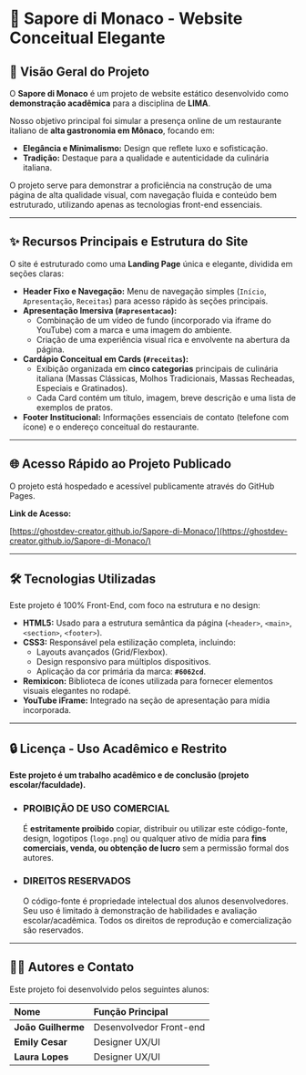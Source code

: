 # 🍝 Sapore di Monaco - Website Conceitual Elegante

## 🌟 Visão Geral do Projeto

O **Sapore di Monaco** é um projeto de website estático desenvolvido como **demonstração acadêmica** para a disciplina de **LIMA**.

Nosso objetivo principal foi simular a presença online de um restaurante italiano de **alta gastronomia em Mônaco**, focando em:
* **Elegância e Minimalismo:** Design que reflete luxo e sofisticação.
* **Tradição:** Destaque para a qualidade e autenticidade da culinária italiana.

O projeto serve para demonstrar a proficiência na construção de uma página de alta qualidade visual, com navegação fluida e conteúdo bem estruturado, utilizando apenas as tecnologias front-end essenciais.

---

## ✨ Recursos Principais e Estrutura do Site

O site é estruturado como uma **Landing Page** única e elegante, dividida em seções claras:

* **Header Fixo e Navegação:** Menu de navegação simples (`Início`, `Apresentação`, `Receitas`) para acesso rápido às seções principais.
* **Apresentação Imersiva (`#apresentacao`):**
    * Combinação de um vídeo de fundo (incorporado via iframe do YouTube) com a marca e uma imagem do ambiente.
    * Criação de uma experiência visual rica e envolvente na abertura da página.
* **Cardápio Conceitual em Cards (`#receitas`):**
    * Exibição organizada em **cinco categorias** principais de culinária italiana (Massas Clássicas, Molhos Tradicionais, Massas Recheadas, Especiais e Gratinados).
    * Cada Card contém um título, imagem, breve descrição e uma lista de exemplos de pratos.
* **Footer Institucional:** Informações essenciais de contato (telefone com ícone) e o endereço conceitual do restaurante.

---

## 🌐 Acesso Rápido ao Projeto Publicado

O projeto está hospedado e acessível publicamente através do GitHub Pages.

**Link de Acesso:**

[https://ghostdev-creator.github.io/Sapore-di-Monaco/](https://ghostdev-creator.github.io/Sapore-di-Monaco/)

---

## 🛠️ Tecnologias Utilizadas

Este projeto é 100% Front-End, com foco na estrutura e no design:

* **HTML5:** Usado para a estrutura semântica da página (`<header>`, `<main>`, `<section>`, `<footer>`).
* **CSS3:** Responsável pela estilização completa, incluindo:
    * Layouts avançados (Grid/Flexbox).
    * Design responsivo para múltiplos dispositivos.
    * Aplicação da cor primária da marca: **`#6062cd`**.
* **Remixicon:** Biblioteca de ícones utilizada para fornecer elementos visuais elegantes no rodapé.
* **YouTube iFrame:** Integrado na seção de apresentação para mídia incorporada.

---

## 🔒 Licença - Uso Acadêmico e Restrito

**Este projeto é um trabalho acadêmico e de conclusão (projeto escolar/faculdade).**

* ### **PROIBIÇÃO DE USO COMERCIAL**
    É **estritamente proibido** copiar, distribuir ou utilizar este código-fonte, design, logotipos (`logo.png`) ou qualquer ativo de mídia para **fins comerciais, venda, ou obtenção de lucro** sem a permissão formal dos autores.

* ### **DIREITOS RESERVADOS**
    O código-fonte é propriedade intelectual dos alunos desenvolvedores. Seu uso é limitado à demonstração de habilidades e avaliação escolar/acadêmica. Todos os direitos de reprodução e comercialização são reservados.

---

## 👨‍💻 Autores e Contato

Este projeto foi desenvolvido pelos seguintes alunos:

| Nome | Função Principal |
| :--- | :--- |
| **João Guilherme** | Desenvolvedor Front-end |
| **Emily Cesar** | Designer UX/UI |
| **Laura Lopes** | Designer UX/UI |
